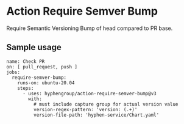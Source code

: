 # Action Require Semver Bump

Require Semantic Versioning Bump of head compared to PR base.

## Sample usage

```
name: Check PR
on: [ pull_request, push ]
jobs:
  require-semver-bump:
    runs-on: ubuntu-20.04
    steps:
      - uses: hyphengroup/action-require-semver-bump@v3
        with:
          # must include capture group for actual version value
          version-regex-pattern: 'version: (.+)'
          version-file-path: 'hyphen-service/Chart.yaml'
```
